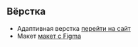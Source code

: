 ## Вёрстка

- Адаптивная верстка [перейти на сайт](https://roman100500.github.io/responsive-website-layout/)
- Макет [макет c Figma](https://www.figma.com/file/mnLY69cYE5cqWM5w6n5hXx/Seo-%26-Digital-Marketing-Landing-Page?node-id=190%3A1194)
